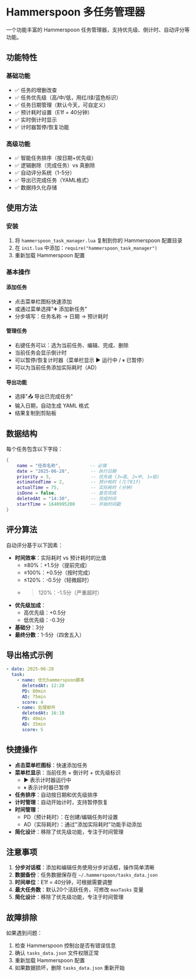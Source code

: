 # Hammerspoon 多任务管理器

一个功能丰富的 Hammerspoon 任务管理器，支持优先级、倒计时、自动评分等功能。

## 功能特性

### 基础功能
- ✅ 任务的增删改查
- ✅ 任务优先级（高/中/低，用红/绿/蓝色标识）
- ✅ 任务日期管理（默认今天，可自定义）
- ✅ 预计耗时设置（E1f = 40分钟）
- ✅ 实时倒计时显示
- ✅ 计时器暂停/恢复功能

### 高级功能
- ✅ 智能任务排序（按日期+优先级）
- ✅ 逻辑删除（完成任务）vs 真删除
- ✅ 自动评分系统（1-5分）
- ✅ 导出已完成任务（YAML格式）
- ✅ 数据持久化存储

## 使用方法

### 安装
1. 将 `hammerspoon_task_manager.lua` 复制到你的 Hammerspoon 配置目录
2. 在 `init.lua` 中添加：`require("hammerspoon_task_manager")`
3. 重新加载 Hammerspoon 配置

### 基本操作

#### 添加任务
- 点击菜单栏图标快速添加
- 或通过菜单选择"➕ 添加新任务"
- 分步填写：任务名称 → 日期 → 预计耗时

#### 管理任务
- 右键任务可以：选为当前任务、编辑、完成、删除
- 当前任务会显示倒计时
- 可以暂停/恢复计时器（菜单栏显示 ▶️ 运行中 / ⏸ 已暂停）
- 可以为当前任务添加实际耗时（AD）

#### 导出功能
- 选择"📤 导出已完成任务"
- 输入日期，自动生成 YAML 格式
- 结果复制到剪贴板

## 数据结构

每个任务包含以下字段：
```lua
{
    name = "任务名称",           -- 必填
    date = "2025-06-28",        -- 执行日期
    priority = 3,               -- 优先级 (3=高, 2=中, 1=低)
    estimatedTime = 2,          -- 预计耗时 (几个E1f)
    actualTime = 75,            -- 实际耗时 (分钟)
    isDone = false,             -- 是否完成
    deletedAt = "14:30",        -- 完成时间
    startTime = 1640995200      -- 开始时间戳
}
```

## 评分算法

自动评分基于以下因素：
- **时间效率**：实际耗时 vs 预计耗时的比值
  - ≤80%：+1.5分（提前完成）
  - ≤100%：+0.5分（按时完成）
  - ≤120%：-0.5分（轻微超时）
  - >120%：-1.5分（严重超时）
- **优先级加成**：
  - 高优先级：+0.5分
  - 低优先级：-0.3分
- **基础分**：3分
- **最终分数**：1-5分（四舍五入）

## 导出格式示例

```yaml
- date: 2025-06-28
  task:
    - name: 优化hammerspoon脚本
      deletedAt: 12:20
      PD: 80min
      AD: 75min
      score: 4
    - name: 处理邮件
      deletedAt: 16:10
      PD: 40min
      AD: 35min
      score: 5
```

## 快捷操作

- **点击菜单栏图标**：快速添加任务
- **菜单栏显示**：当前任务 + 倒计时 + 优先级标识
  - ▶️ 表示计时器运行中
  - ⏸ 表示计时器已暂停
- **任务排序**：自动按日期和优先级排序
- **计时管理**：自动开始计时，支持暂停恢复
- **时间管理**：
  - PD（预计耗时）：在创建/编辑任务时设置
  - AD（实际耗时）：通过"添加实际耗时"功能手动添加
- **简化设计**：移除了优先级功能，专注于时间管理

## 注意事项

1. **分步对话框**：添加和编辑任务使用分步对话框，操作简单清晰
2. **数据备份**：任务数据保存在 `~/.hammerspoon/tasks_data.json`
3. **时间单位**：E1f = 40分钟，可根据需要调整
4. **最大任务数**：默认20个活跃任务，可修改 `maxTasks` 变量
5. **简化设计**：移除了优先级功能，专注于时间管理

## 故障排除

如果遇到问题：
1. 检查 Hammerspoon 控制台是否有错误信息
2. 确认 `tasks_data.json` 文件权限正常
3. 重新加载 Hammerspoon 配置
4. 如果数据损坏，删除 `tasks_data.json` 重新开始
